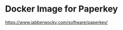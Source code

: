 Docker Image for Paperkey
=========================

https://www.jabberwocky.com/software/paperkey/
